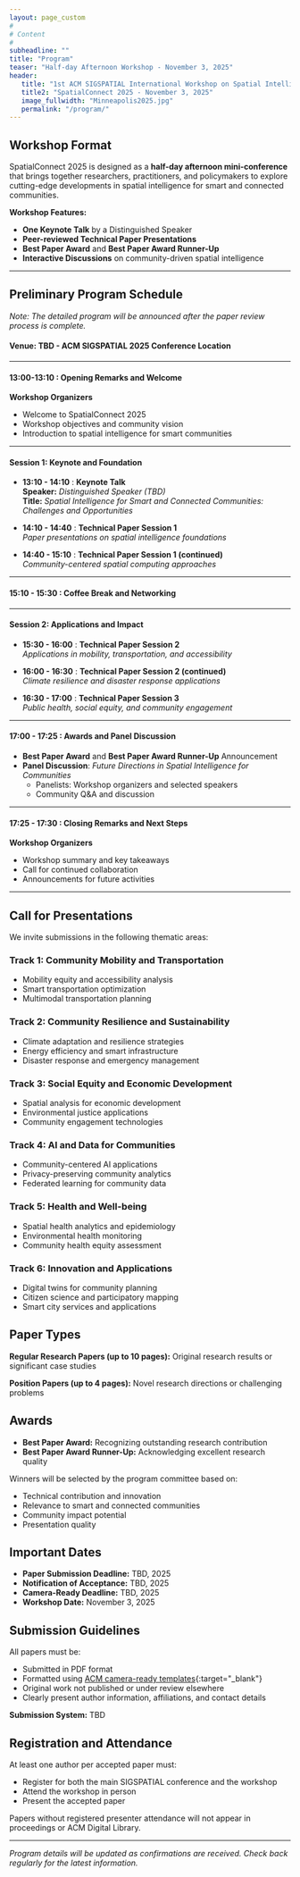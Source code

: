```yaml
---
layout: page_custom
#
# Content
#
subheadline: ""
title: "Program"
teaser: "Half-day Afternoon Workshop - November 3, 2025"
header:
   title: "1st ACM SIGSPATIAL International Workshop on Spatial Intelligence for Smart and Connected Communities"
   title2: "SpatialConnect 2025 - November 3, 2025"
   image_fullwidth: "Minneapolis2025.jpg"
   permalink: "/program/"
---
```


## Workshop Format

SpatialConnect 2025 is designed as a **half-day afternoon mini-conference** that brings together researchers, practitioners, and policymakers to explore cutting-edge developments in spatial intelligence for smart and connected communities.

**Workshop Features:**
- **One Keynote Talk** by a Distinguished Speaker
- **Peer-reviewed Technical Paper Presentations**
- **Best Paper Award** and **Best Paper Award Runner-Up**
- **Interactive Discussions** on community-driven spatial intelligence

---

## Preliminary Program Schedule

*Note: The detailed program will be announced after the paper review process is complete.*

#### Venue: TBD - ACM SIGSPATIAL 2025 Conference Location

---------------------------------------
#### 13:00-13:10 : Opening Remarks and Welcome
**Workshop Organizers**
- Welcome to SpatialConnect 2025
- Workshop objectives and community vision
- Introduction to spatial intelligence for smart communities

---------------------------------------

#### Session 1: Keynote and Foundation
* **13:10 - 14:10** : **Keynote Talk**  
  **Speaker:** *Distinguished Speaker (TBD)*  
  **Title:** *Spatial Intelligence for Smart and Connected Communities: Challenges and Opportunities*
  
* **14:10 - 14:40** : **Technical Paper Session 1**  
  *Paper presentations on spatial intelligence foundations*
  
* **14:40 - 15:10** : **Technical Paper Session 1 (continued)**  
  *Community-centered spatial computing approaches*

---------------------------------------
#### 15:10 - 15:30 : Coffee Break and Networking
---------------------------------------

#### Session 2: Applications and Impact
* **15:30 - 16:00** : **Technical Paper Session 2**  
  *Applications in mobility, transportation, and accessibility*
  
* **16:00 - 16:30** : **Technical Paper Session 2 (continued)**  
  *Climate resilience and disaster response applications*
  
* **16:30 - 17:00** : **Technical Paper Session 3**  
  *Public health, social equity, and community engagement*

---------------------------------------
#### 17:00 - 17:25 : Awards and Panel Discussion
* **Best Paper Award** and **Best Paper Award Runner-Up** Announcement
* **Panel Discussion**: *Future Directions in Spatial Intelligence for Communities*
  - Panelists: Workshop organizers and selected speakers
  - Community Q&A and discussion

---------------------------------------
#### 17:25 - 17:30 : Closing Remarks and Next Steps
**Workshop Organizers**
- Workshop summary and key takeaways
- Call for continued collaboration
- Announcements for future activities

---------------------------------------

## Call for Presentations

We invite submissions in the following thematic areas:

### **Track 1: Community Mobility and Transportation**
- Mobility equity and accessibility analysis
- Smart transportation optimization
- Multimodal transportation planning

### **Track 2: Community Resilience and Sustainability** 
- Climate adaptation and resilience strategies
- Energy efficiency and smart infrastructure
- Disaster response and emergency management

### **Track 3: Social Equity and Economic Development**
- Spatial analysis for economic development
- Environmental justice applications
- Community engagement technologies

### **Track 4: AI and Data for Communities**
- Community-centered AI applications
- Privacy-preserving community analytics
- Federated learning for community data

### **Track 5: Health and Well-being**
- Spatial health analytics and epidemiology
- Environmental health monitoring
- Community health equity assessment

### **Track 6: Innovation and Applications**
- Digital twins for community planning
- Citizen science and participatory mapping
- Smart city services and applications

## Paper Types

**Regular Research Papers (up to 10 pages):** Original research results or significant case studies

**Position Papers (up to 4 pages):** Novel research directions or challenging problems

## Awards

- **Best Paper Award:** Recognizing outstanding research contribution
- **Best Paper Award Runner-Up:** Acknowledging excellent research quality

Winners will be selected by the program committee based on:
- Technical contribution and innovation
- Relevance to smart and connected communities
- Community impact potential
- Presentation quality

## Important Dates

* **Paper Submission Deadline:** TBD, 2025
* **Notification of Acceptance:** TBD, 2025  
* **Camera-Ready Deadline:** TBD, 2025
* **Workshop Date:** November 3, 2025

## Submission Guidelines

All papers must be:
- Submitted in PDF format
- Formatted using [ACM camera-ready templates](http://www.acm.org/publications/proceedings-template){:target="_blank"}
- Original work not published or under review elsewhere
- Clearly present author information, affiliations, and contact details

**Submission System:** TBD

## Registration and Attendance

At least one author per accepted paper must:
- Register for both the main SIGSPATIAL conference and the workshop
- Attend the workshop in person
- Present the accepted paper

Papers without registered presenter attendance will not appear in proceedings or ACM Digital Library.

---

*Program details will be updated as confirmations are received. Check back regularly for the latest information.*

<br />
